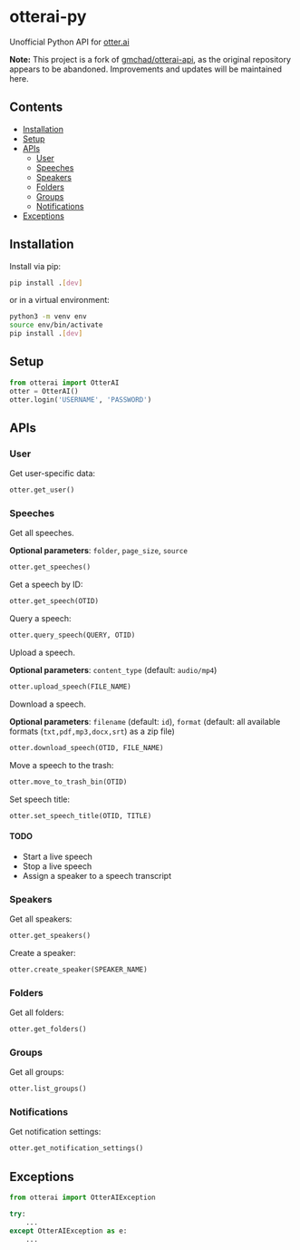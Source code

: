 # otterai-py

Unofficial Python API for [otter.ai](http://otter.ai)

**Note:** This project is a fork of [gmchad/otterai-api](https://github.com/gmchad/otterai-api), as the original repository appears to be abandoned. Improvements and updates will be maintained here.

## Contents

-   [Installation](#installation)
-   [Setup](#setup)
-   [APIs](#apis)
    -   [User](#user)
    -   [Speeches](#speeches)
    -   [Speakers](#speakers)
    -   [Folders](#folders)
    -   [Groups](#groups)
    -   [Notifications](#notifications)
-   [Exceptions](#exceptions)

## Installation

Install via pip:

```bash
pip install .[dev]
```

or in a virtual environment:

```bash
python3 -m venv env
source env/bin/activate
pip install .[dev]
```

## Setup

```python
from otterai import OtterAI
otter = OtterAI()
otter.login('USERNAME', 'PASSWORD')
```

## APIs

### User

Get user-specific data:

```python
otter.get_user()
```

### Speeches

Get all speeches.

**Optional parameters**: `folder`, `page_size`, `source`

```python
otter.get_speeches()
```

Get a speech by ID:

```python
otter.get_speech(OTID)
```

Query a speech:

```python
otter.query_speech(QUERY, OTID)
```

Upload a speech.

**Optional parameters**: `content_type` (default: `audio/mp4`)

```python
otter.upload_speech(FILE_NAME)
```

Download a speech.

**Optional parameters**: `filename` (default: `id`), `format` (default: all available formats (`txt,pdf,mp3,docx,srt`) as a zip file)

```python
otter.download_speech(OTID, FILE_NAME)
```

Move a speech to the trash:

```python
otter.move_to_trash_bin(OTID)
```

Set speech title:

```python
otter.set_speech_title(OTID, TITLE)
```

#### TODO

-   Start a live speech
-   Stop a live speech
-   Assign a speaker to a speech transcript

### Speakers

Get all speakers:

```python
otter.get_speakers()
```

Create a speaker:

```python
otter.create_speaker(SPEAKER_NAME)
```

### Folders

Get all folders:

```python
otter.get_folders()
```

### Groups

Get all groups:

```python
otter.list_groups()
```

### Notifications

Get notification settings:

```python
otter.get_notification_settings()
```

## Exceptions

```python
from otterai import OtterAIException

try:
    ...
except OtterAIException as e:
    ...
```
